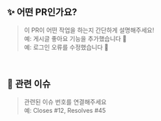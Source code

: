 ## ✨ 어떤 PR인가요?

> 이 PR이 어떤 작업을 하는지 간단하게 설명해주세요!  
> 예: 게시글 좋아요 기능을 추가했습니다 💖  
> 예: 로그인 오류를 수정했습니다 🐛  
<br>

## 📌 관련 이슈

> 관련된 이슈 번호를 연결해주세요  
> 예: Closes #12, Resolves #45  
<br>

